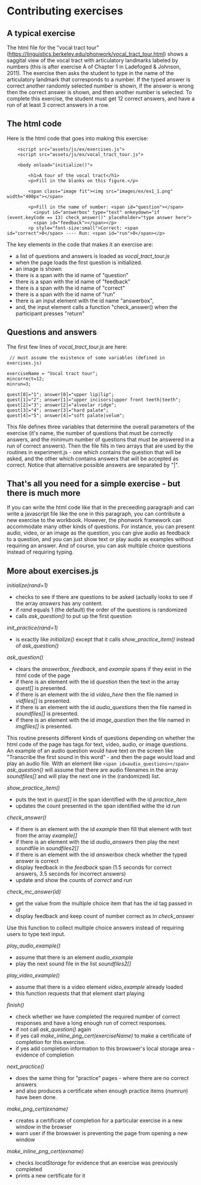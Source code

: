 # Contributing exercises #

## A typical exercise ##

The html file for the "vocal tract tour" (https://linguistics.berkeley.edu/phonwork/vocal_tract_tour.html) shows 
a saggital view of the vocal tract with articulatory landmarks labeled by numbers (this is after exercise A 
of Chapter 1 in Ladefoged & Johnson, 2011).  The exercise then asks the student to type in the name of 
the articulatory landmark that corresponds to a number.  If the typed answer is correct another randomly selected 
number is shown, if the answer is wrong then the correct answer is shown, and then another number is selected. 
To complete this exercise, the student must get 12 correct answers, and have a run of at least 3 correct answers 
in a row.

## The html code ##

Here is the html code that goes into making this exercise:

```
    <script src="assets/js/ex/exercises.js">
    <script src="assets/js/ex/vocal_tract_tour.js">

    <body onload="initialize()">

        <h1>A tour of the vocal tract</h1>
        <p>Fill in the blanks on this figure.</p>
        
        <span class="image fit"><img src="images/ex/ex1_1.png" width="400px"></span>
        
        <p>Fill in the name of number: <span id="question"></span>
          <input id="answerbox" type="text" onkeydown="if (event.keyCode == 13) check_answer()" placeholder="type answer here">
          <span id="feedback"></span></p>
        <p style="font-size:small">Correct: <span id="correct">0</span> ---- Run: <span id="run">0</span></p>   
```

The key elements in the code that makes it an exercise are:
  - a list of questions and answers is loaded as *vocal_tract_tour.js*
  - when the page loads the first question is initialized.
  - an image is shown
  - there is a span with the id name of "question"
  - there is a span with the id name of "feedback"
  - there is a span with the id name of "correct"
  - there is a span with the id name of "run"
  - there is an input element with the id name "answerbox", 
  - and, the input element calls a function "check_answer() when the participant presses "return"
  
## Questions and answers ##
       
The first few lines of *vocal_tract_tour.js* are here:

```
 // must assume the existence of some variables (defined in exercises.js)

exerciseName = "Vocal tract tour";
mincorrect=12;
minrun=3;

quest[0]="1"; answer[0]="upper lip|lip";
quest[1]="2"; answer[1]="upper incisors|upper front teeth|teeth";
quest[2]="3"; answer[2]="alveolar ridge";
quest[3]="4"; answer[3]="hard palate";
quest[4]="5"; answer[4]="soft palate|velum";
```

This file defines three variables that determine the overall parameters of the exercise (it's name, the number of questions that must be correctly answers, 
and the minimum number of questions that must be answered in a run of correct answers).   Then the file fills in two arrays that are used by the routines in 
experiment.js - one which contains the question that will be asked, and the other which contains answers that will be accepted as correct.  Notice that 
alternative possible answers are separated by "|".  

## That's all you need for a simple exercise - but there is much more ##

If you can write the html code like that in the preceeding paragraph and can write a javascript file 
like the one in this paragraph, you can contribute a new exercise to the workbook.  However, the phonwork framework 
can accommodate many other kinds of questions.  For instance, you can present audio, video, or an image as the question, 
you can give audio as feedback to a question, and you can just show text or play audio as examples without requiring 
an answer.  And of course, you can ask multiple choice questions instead of requiring typing.

## More about exercises.js ##

*initialize(rand=1)* 
  - checks to see if there are questions to be asked (actually looks to see if the array *answers* has any content.  
  - if *rand* equals 1 (the default) the order of the questions is randomized
  - calls *ask_question()* to put up the first question

*init_practice(rand=1)*
  - is exactly like *initialize()* except that it calls *show_practice_item()* instead of *ask_question()*
  
*ask_question()*  

  - clears the *answerbox*, *feedback*, and *example* spans if they exist in the html code of the page
  - if there is an element with the id *question* then the text in the array *quest[]* is presented.
  - if there is an element with the id *video_here* then the file named in *vidfiles[]* is presented.
  - if there is an element with the id *audio_questions* then the file named in *soundfiles[]* is presented.
  - if there is an element with the id *image_question* then the file named in *imgfiles[]* is presented.

This routine presents different kinds of questions depending on whether the html code of the page 
has tags for text, video, audio, or image questions.  An example of an audio question would have text on the screen 
like "Transcribe the first sound in this word" - and then the page would load and play an audio file.  With an element 
like `<span id=audio_questions></span>` *ask_question()* will assume that there are audio filenames in the array 
*soundfiles[]* and will play the next one in the (randomized) list.  

*show_practice_item()*
  - puts the text in *quest[]* in the span identified with the id *practice_item*
  - updates the count presented in the span identified withe the id *run*

*check_answer()*
  - if there is an element with the id *example* then fill that element with text from the array *example[]*
  - if there is an element with the id *audio_answers* then play the next soundfile in *soundfiles2[]*
  - if there is an element with the id *answerbox* check whether the typed answer is correct
  - display feedback in the *feedback* span (1.5 seconds for correct answers, 3.5 seconds for incorrect answers)
  - update and show the counts of *correct* and *run*

*check_mc_answer(id)*
  - get the value from the multiple choice item that has the id tag passed in *id*
  - display feedback and keep count of number correct as in *check_answer*

Use this function to collect multiple choice answers instead of requiring users to type text input. 

*play_audio_example()*
  - assume that there is an element *audio_example*
  - play the next sound file in the list *soundfiles2[]*

*play_video_example()*
  - assume that there is a video element *video_example* already loaded
  - this function requests that that element start playing

*finish()*
  - check whether we have completed the required number of correct responses and have a long enough run of correct responses.
  - if not call *ask_question()* again
  - if yes call *make_inline_png_cert(exerciseName)* to make a certificate of completion for this exercise.
  - if yes add completion information to this browswer's local storage area - evidence of completion

*next_practice()*
  - does the same thing for "practice" pages - where there are no correct answers
  - and also produces a certificate when enough practice items (*numrun*) have been done.

*make_png_cert(exname)*
  - creates a certificate of completion for a particular exercise in a new window in the browser
  - warn user if the browswer is preventing the page from opening a new window

*make_inline_png_cert(exname)*
  - checks *localStorage* for evidence that an exercise was previously completed
  - prints a new certificate for it


